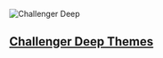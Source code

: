 ![Challenger Deep](https://challenger-deep-theme.github.io/images/logo.png)
## [Challenger Deep Themes](https://challenger-deep-theme.github.io/)

